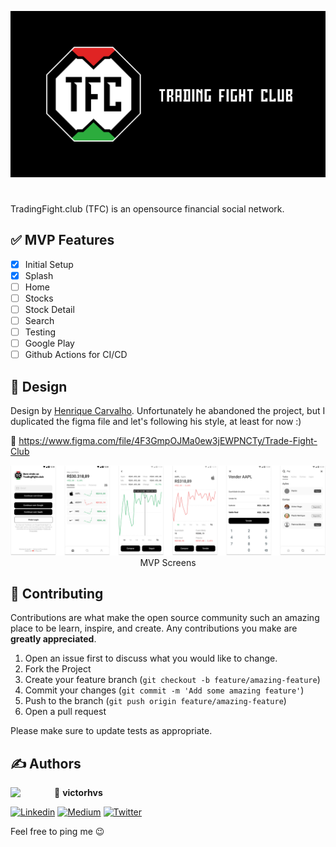 
<p align="center"> 
   <img src="art/logo-rect.svg"/> 
</p>

#
TradingFight.club (TFC) is an opensource financial social network. 

## ✅ MVP Features
- [x] Initial Setup
- [x] Splash
- [ ] Home
- [ ] Stocks
- [ ] Stock Detail
- [ ] Search
- [ ] Testing
- [ ] Google Play
- [ ] Github Actions for CI/CD

## 🎨 Design

Design by [Henrique Carvalho](https://www.linkedin.com/in/henrique-carvalho-3b001468/). 
Unfortunately he abandoned the project, but I duplicated the figma file and let's following his style, at least for now :)

🔗 https://www.figma.com/file/4F3GmpOJMa0ew3jEWPNCTy/Trade-Fight-Club

<p align="center"> 
   <img src="art/mvp-screens.png" alt="MVP SCREENS"/> 
   MVP Screens
</p>

## 🤝 Contributing

Contributions are what make the open source community such an amazing place to be learn, inspire, 
and create. Any contributions you make are **greatly appreciated**.

1. Open an issue first to discuss what you would like to change.
2. Fork the Project
3. Create your feature branch (`git checkout -b feature/amazing-feature`)
4. Commit your changes (`git commit -m 'Add some amazing feature'`)
5. Push to the branch (`git push origin feature/amazing-feature`)
6. Open a pull request

Please make sure to update tests as appropriate.

## ✍️ Authors

<a href="https://www.linkedin.com/in/victorhvs/" target="_blank">
  <img src="https://avatars.githubusercontent.com/u/5183768?v=4" width="70" align="left">
</a>

👤 **victorhvs**

[![Linkedin](https://img.shields.io/badge/-linkedin-grey?logo=linkedin)](https://www.linkedin.com/in/victorhvs/)
[![Medium](https://img.shields.io/badge/-medium-grey?logo=medium)](https://victorhvs.medium.com/)
[![Twitter](https://img.shields.io/badge/-medium-grey?logo=twitter)](https://twitter.com/VictorHVS_)

Feel free to ping me 😉
